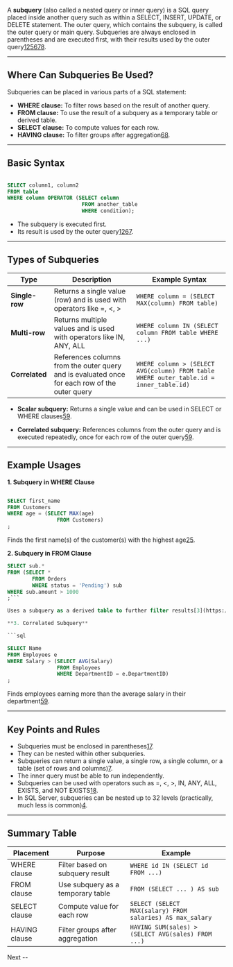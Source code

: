 A **subquery** (also called a nested query or inner query) is a SQL query placed inside another query such as within a SELECT, INSERT, UPDATE, or DELETE statement. The outer query, which contains the subquery, is called the outer query or main query. Subqueries are always enclosed in parentheses and are executed first, with their results used by the outer query[1](https://hightouch.com/sql-dictionary/sql-subqueries)[2](https://www.programiz.com/sql/subquery)[5](https://dev.to/abhay_yt_52a8e72b213be229/understanding-sql-subqueries-a-complete-guide-with-examples-3jff)[6](https://www.w3resource.com/sql/subqueries/understanding-sql-subqueries.php)[7](https://www.tutorialspoint.com/sql/sql-sub-queries.htm)[8](https://www.dbvis.com/thetable/the-complete-guide-to-sql-subqueries/).

---
## Where Can Subqueries Be Used?

Subqueries can be placed in various parts of a SQL statement:

- **WHERE clause:** To filter rows based on the result of another query.
- **FROM clause:** To use the result of a subquery as a temporary table or derived table.
- **SELECT clause:** To compute values for each row.
- **HAVING clause:** To filter groups after aggregation[6](https://www.w3resource.com/sql/subqueries/understanding-sql-subqueries.php)[8](https://www.dbvis.com/thetable/the-complete-guide-to-sql-subqueries/).

---

## Basic Syntax


```sql

SELECT column1, column2 
FROM table 
WHERE column OPERATOR (SELECT column 
						FROM another_table 
						WHERE condition);
```
- The subquery is executed first.
- Its result is used by the outer query[1](https://hightouch.com/sql-dictionary/sql-subqueries)[2](https://www.programiz.com/sql/subquery)[6](https://www.w3resource.com/sql/subqueries/understanding-sql-subqueries.php)[7](https://www.tutorialspoint.com/sql/sql-sub-queries.htm).

---

## Types of Subqueries

|Type|Description|Example Syntax|
|---|---|---|
|**Single-row**|Returns a single value (row) and is used with operators like =, <, >|`WHERE column = (SELECT MAX(column) FROM table)`|
|**Multi-row**|Returns multiple values and is used with operators like IN, ANY, ALL|`WHERE column IN (SELECT column FROM table WHERE ...)`|
|**Correlated**|References columns from the outer query and is evaluated once for each row of the outer query|`WHERE column > (SELECT AVG(column) FROM table WHERE outer_table.id = inner_table.id)`|

- **Scalar subquery:** Returns a single value and can be used in SELECT or WHERE clauses[5](https://dev.to/abhay_yt_52a8e72b213be229/understanding-sql-subqueries-a-complete-guide-with-examples-3jff)[9](https://blog.stackademic.com/sql-subqueries-with-code-examples-ec4a7bfba8e2?gi=d45de8545a46).
    
- **Correlated subquery:** References columns from the outer query and is executed repeatedly, once for each row of the outer query[5](https://dev.to/abhay_yt_52a8e72b213be229/understanding-sql-subqueries-a-complete-guide-with-examples-3jff)[9](https://blog.stackademic.com/sql-subqueries-with-code-examples-ec4a7bfba8e2?gi=d45de8545a46).
    

---

## Example Usages

**1. Subquery in WHERE Clause**


```sql

SELECT first_name 
FROM Customers 
WHERE age = (SELECT MAX(age) 
				FROM Customers)
;
```
Finds the first name(s) of the customer(s) with the highest age[2](https://www.programiz.com/sql/subquery)[5](https://dev.to/abhay_yt_52a8e72b213be229/understanding-sql-subqueries-a-complete-guide-with-examples-3jff).

**2. Subquery in FROM Clause**

```sql
SELECT sub.* 
FROM (SELECT * 
		FROM Orders 
		WHERE status = 'Pending') sub 
WHERE sub.amount > 1000
;```

Uses a subquery as a derived table to further filter results[3](https://mode.com/sql-tutorial/sql-sub-queries/).

**3. Correlated Subquery**

```sql

SELECT Name 
FROM Employees e 
WHERE Salary > (SELECT AVG(Salary) 
				FROM Employees 
				WHERE DepartmentID = e.DepartmentID)
;
```
Finds employees earning more than the average salary in their department[5](https://dev.to/abhay_yt_52a8e72b213be229/understanding-sql-subqueries-a-complete-guide-with-examples-3jff)[9](https://blog.stackademic.com/sql-subqueries-with-code-examples-ec4a7bfba8e2?gi=d45de8545a46).

---

## Key Points and Rules

- Subqueries must be enclosed in parentheses[1](https://hightouch.com/sql-dictionary/sql-subqueries)[7](https://www.tutorialspoint.com/sql/sql-sub-queries.htm).
- They can be nested within other subqueries.
- Subqueries can return a single value, a single row, a single column, or a table (set of rows and columns)[7](https://www.tutorialspoint.com/sql/sql-sub-queries.htm).
- The inner query must be able to run independently.
- Subqueries can be used with operators such as =, <, >, IN, ANY, ALL, EXISTS, and NOT EXISTS[1](https://hightouch.com/sql-dictionary/sql-subqueries)[8](https://www.dbvis.com/thetable/the-complete-guide-to-sql-subqueries/).
- In SQL Server, subqueries can be nested up to 32 levels (practically, much less is common)[4](https://learn.microsoft.com/en-us/sql/relational-databases/performance/subqueries?view=sql-server-ver17).

---

## Summary Table

| Placement     | Purpose                           | Example                                                   |
| ------------- | --------------------------------- | --------------------------------------------------------- |
| WHERE clause  | Filter based on subquery result   | `WHERE id IN (SELECT id FROM ...)`                        |
| FROM clause   | Use subquery as a temporary table | `FROM (SELECT ... ) AS sub`                               |
| SELECT clause | Compute value for each row        | `SELECT (SELECT MAX(salary) FROM salaries) AS max_salary` |
| HAVING clause | Filter groups after aggregation   | `HAVING SUM(sales) > (SELECT AVG(sales) FROM ...)`        |
Next --